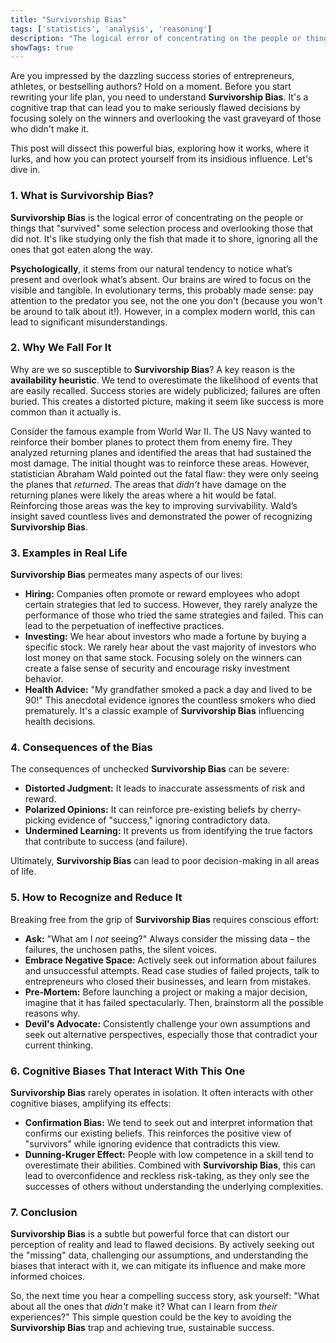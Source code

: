 ```yaml
---
title: "Survivorship Bias"
tags: ['statistics', 'analysis', 'reasoning']
description: "The logical error of concentrating on the people or things that made it past some selection process and overlooking those that did not."
showTags: true
---
```



Are you impressed by the dazzling success stories of entrepreneurs, athletes, or bestselling authors? Hold on a moment. Before you start rewriting your life plan, you need to understand **Survivorship Bias**. It's a cognitive trap that can lead you to make seriously flawed decisions by focusing solely on the winners and overlooking the vast graveyard of those who didn't make it.

This post will dissect this powerful bias, exploring how it works, where it lurks, and how you can protect yourself from its insidious influence. Let's dive in.

### 1. What is Survivorship Bias?

**Survivorship Bias** is the logical error of concentrating on the people or things that "survived" some selection process and overlooking those that did not. It's like studying only the fish that made it to shore, ignoring all the ones that got eaten along the way.

**Psychologically**, it stems from our natural tendency to notice what’s present and overlook what’s absent. Our brains are wired to focus on the visible and tangible. In evolutionary terms, this probably made sense: pay attention to the predator you see, not the one you don't (because you won't be around to talk about it!). However, in a complex modern world, this can lead to significant misunderstandings.

### 2. Why We Fall For It

Why are we so susceptible to **Survivorship Bias**? A key reason is the **availability heuristic**. We tend to overestimate the likelihood of events that are easily recalled. Success stories are widely publicized; failures are often buried. This creates a distorted picture, making it seem like success is more common than it actually is.

Consider the famous example from World War II. The US Navy wanted to reinforce their bomber planes to protect them from enemy fire. They analyzed returning planes and identified the areas that had sustained the most damage. The initial thought was to reinforce these areas. However, statistician Abraham Wald pointed out the fatal flaw: they were only seeing the planes that *returned*. The areas that *didn't* have damage on the returning planes were likely the areas where a hit would be fatal. Reinforcing those areas was the key to improving survivability. Wald’s insight saved countless lives and demonstrated the power of recognizing **Survivorship Bias**.

### 3. Examples in Real Life

**Survivorship Bias** permeates many aspects of our lives:

*   **Hiring:** Companies often promote or reward employees who adopt certain strategies that led to success. However, they rarely analyze the performance of those who tried the same strategies and failed. This can lead to the perpetuation of ineffective practices.
*   **Investing:** We hear about investors who made a fortune by buying a specific stock. We rarely hear about the vast majority of investors who lost money on that same stock. Focusing solely on the winners can create a false sense of security and encourage risky investment behavior.
*   **Health Advice:** "My grandfather smoked a pack a day and lived to be 90!" This anecdotal evidence ignores the countless smokers who died prematurely. It's a classic example of **Survivorship Bias** influencing health decisions.

### 4. Consequences of the Bias

The consequences of unchecked **Survivorship Bias** can be severe:

*   **Distorted Judgment:** It leads to inaccurate assessments of risk and reward.
*   **Polarized Opinions:** It can reinforce pre-existing beliefs by cherry-picking evidence of "success," ignoring contradictory data.
*   **Undermined Learning:** It prevents us from identifying the true factors that contribute to success (and failure).

Ultimately, **Survivorship Bias** can lead to poor decision-making in all areas of life.

### 5. How to Recognize and Reduce It

Breaking free from the grip of **Survivorship Bias** requires conscious effort:

*   **Ask:** "What am I *not* seeing?" Always consider the missing data – the failures, the unchosen paths, the silent voices.
*   **Embrace Negative Space:** Actively seek out information about failures and unsuccessful attempts. Read case studies of failed projects, talk to entrepreneurs who closed their businesses, and learn from mistakes.
*   **Pre-Mortem:** Before launching a project or making a major decision, imagine that it has failed spectacularly. Then, brainstorm all the possible reasons why.
*   **Devil's Advocate:** Consistently challenge your own assumptions and seek out alternative perspectives, especially those that contradict your current thinking.

### 6. Cognitive Biases That Interact With This One

**Survivorship Bias** rarely operates in isolation. It often interacts with other cognitive biases, amplifying its effects:

*   **Confirmation Bias:** We tend to seek out and interpret information that confirms our existing beliefs. This reinforces the positive view of "survivors" while ignoring evidence that contradicts this view.
*   **Dunning-Kruger Effect:** People with low competence in a skill tend to overestimate their abilities. Combined with **Survivorship Bias**, this can lead to overconfidence and reckless risk-taking, as they only see the successes of others without understanding the underlying complexities.

### 7. Conclusion

**Survivorship Bias** is a subtle but powerful force that can distort our perception of reality and lead to flawed decisions. By actively seeking out the "missing" data, challenging our assumptions, and understanding the biases that interact with it, we can mitigate its influence and make more informed choices.

So, the next time you hear a compelling success story, ask yourself: "What about all the ones that *didn't* make it? What can I learn from *their* experiences?" This simple question could be the key to avoiding the **Survivorship Bias** trap and achieving true, sustainable success.


